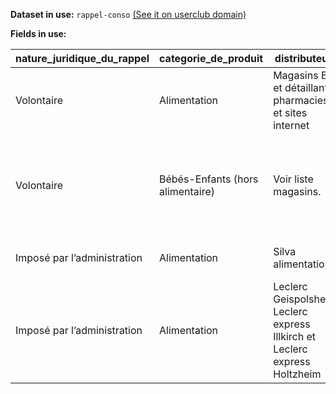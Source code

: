 **Dataset in use:** `rappel-conso` [(See it on userclub domain)](https://userclub.opendatasoft.com/explore/dataset/rappel-conso/table/)

**Fields in use:**

|nature_juridique_du_rappel|categorie_de_produit|distributeurs|date_de_publication_de_la_fiche|noms_des_modeles_ou_references|motif_du_rappel|risques_encourus_par_le_consommateur|nom_de_la_marque_du_produit|lien_vers_l_affichette_pdf|
|---|---|---|---|---|---|---|---|---|
|Volontaire|Alimentation|Magasins BIO et détaillants, pharmacies et sites internet|2021-04-01|MORINGA MADIA BIO|Présence possible d'oxyde d'éthylène.|Autres contaminants chimiques|MADIA BIO|http://rappel.conso.gouv.fr/affichettePDF/123/Interne|
|Volontaire|Bébés-Enfants (hors alimentaire)|Voir liste magasins.|2021-04-01|Jeu de bowling, référence 167924|Rappel préventif : Risque de détachement de la partie supérieure des quilles pouvant occasionner un étouffement.|Arrêt respiratoire|BeToys|http://rappel.conso.gouv.fr/affichettePDF/130/Interne|
|Imposé par l’administration|Alimentation|Silva alimentation|2021-04-01|Thé minceur Emagrecimento  Dom duarte|Plantes dangereuses pour la santé|Additifs et arômes dépassement des seuils de sécurité Présence de substance interdite|Dom Duarte|http://rappel.conso.gouv.fr/affichettePDF/193/Interne|
|Imposé par l’administration|Alimentation|Leclerc Geispolsheim, Leclerc express Illkirch et Leclerc express Holtzheim|2021-04-01|Pains et fougasses maison (cf liste)|Risque de présence éventuelle de corps étrangers|Inertes (verre, métal, plastique, papier, textile…)|Sans marque|http://rappel.conso.gouv.fr/affichettePDF/247/Interne|

